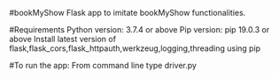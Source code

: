 #bookMyShow
Flask app to imitate bookMyShow functionalities.

#Requirements
Python version: 3.7.4 or above
Pip version: pip 19.0.3 or above
Install latest version of flask,flask_cors,flask_httpauth,werkzeug,logging,threading using pip

#To run the app:
From command line type driver.py

